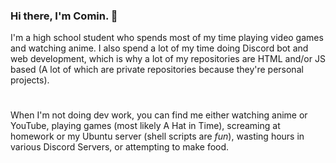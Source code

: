 ### Hi there, I'm Comin. 👋

I'm a high school student who spends most of my time playing video games and watching anime. I also spend a lot of my time doing Discord bot and web development, which is why a lot of my repositories are HTML and/or JS based (A lot of which are private repositories because they're personal projects).

#

When I'm not doing dev work, you can find me either watching anime or YouTube, playing games (most likely A Hat in Time), screaming at homework or my Ubuntu server (shell scripts are *fun*), wasting hours in various Discord Servers, or attempting to make food.
<!--
**CominAtYou/CominAtYou** is a ✨ _special_ ✨ repository because its `README.md` (this file) appears on your GitHub profile.

Here are some ideas to get you started:

- 🔭 I’m currently working on ...
- 🌱 I’m currently learning ...
- 👯 I’m looking to collaborate on ...
- 🤔 I’m looking for help with ...
- 💬 Ask me about ...
- 📫 How to reach me: ...
- 😄 Pronouns: ...
- ⚡ Fun fact: ...
-->
